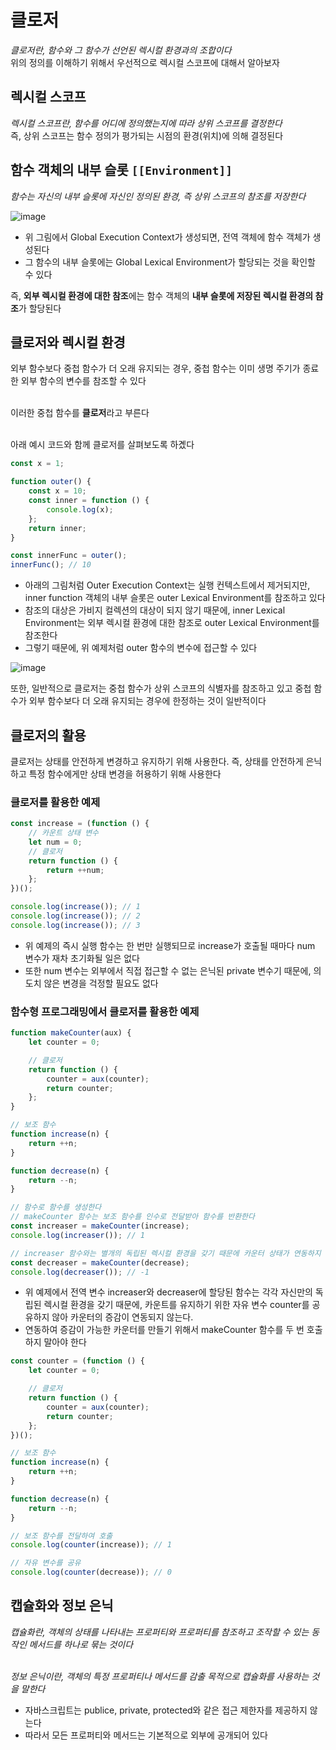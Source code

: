 # 클로저

_클로저란, 함수와 그 함수가 선언된 렉시컬 환경과의 조합이다_<br>
위의 정의를 이해하기 위해서 우선적으로 렉시컬 스코프에 대해서 알아보자

## 렉시컬 스코프

_렉시컬 스코프란, 함수를 어디에 정의했는지에 따라 상위 스코프를 결정한다_<br>
즉, 상위 스코프는 함수 정의가 평가되는 시점의 환경(위치)에 의해 결정된다

## 함수 객체의 내부 슬롯 `[[Environment]]`

_함수는 자신의 내부 슬롯에 자신인 정의된 환경, 즉 상위 스코프의 참조를 저장한다_

![image](https://github.com/namu56/modern-javascript-study/assets/107787137/d3ce4d62-659c-4c14-a85c-e01c352ca78c)

-   위 그림에서 Global Execution Context가 생성되면, 전역 객체에 함수 객체가 생성된다
-   그 함수의 내부 슬롯에는 Global Lexical Environment가 할당되는 것을 확인할 수 있다

즉, **외부 렉시컬 환경에 대한 참조**에는 함수 객체의 **내부 슬롯에 저장된 렉시컬 환경의 참조**가 할당된다

## 클로저와 렉시컬 환경

외부 함수보다 중첩 함수가 더 오래 유지되는 경우, 중첩 함수는 이미 생명 주기가 종료한 외부 함수의 변수를 참조할 수 있다<br><br>

이러한 중첩 함수를 **클로저**라고 부른다<br><br>

아래 예시 코드와 함께 클로저를 살펴보도록 하곘다

```js
const x = 1;

function outer() {
    const x = 10;
    const inner = function () {
        console.log(x);
    };
    return inner;
}

const innerFunc = outer();
innerFunc(); // 10
```

-   아래의 그림처럼 Outer Execution Context는 실행 컨텍스트에서 제거되지만, inner function 객체의 내부 슬롯은 outer Lexical Environment를 참조하고 있다
-   참조의 대상은 가비지 컬렉션의 대상이 되지 않기 때문에, inner Lexical Environment는 외부 렉시컬 환경에 대한 참조로 outer Lexical Environment를 참조한다
-   그렇기 때문에, 위 예제처럼 outer 함수의 변수에 접근할 수 있다

![image](https://github.com/namu56/modern-javascript-study/assets/107787137/51418a53-b697-40b1-ba94-5eb8b5783772)

또한, 일반적으로 클로저는 중첩 함수가 상위 스코프의 식별자를 참조하고 있고 중첩 함수가 외부 함수보다 더 오래 유지되는 경우에 한정하는 것이 일반적이다

## 클로저의 활용

클로저는 상태를 안전하게 변경하고 유지하기 위해 사용한다. 즉, 상태를 안전하게 은닉하고 특정 함수에게만 상태 변경을 허용하기 위해 사용한다

### 클로저를 활용한 예제

```js
const increase = (function () {
    // 카운트 상태 변수
    let num = 0;
    // 클로저
    return function () {
        return ++num;
    };
})();

console.log(increase()); // 1
console.log(increase()); // 2
console.log(increase()); // 3
```

-   위 예제의 즉시 실행 함수는 한 번만 실행되므로 increase가 호출될 때마다 num 변수가 재차 초기화될 일은 없다
-   또한 num 변수는 외부에서 직접 접근할 수 없는 은닉된 private 변수기 때문에, 의도치 않은 변경을 걱정할 필요도 없다

### 함수형 프로그래밍에서 클로저를 활용한 예제

```js
function makeCounter(aux) {
    let counter = 0;

    // 클로저
    return function () {
        counter = aux(counter);
        return counter;
    };
}

// 보조 함수
function increase(n) {
    return ++n;
}

function decrease(n) {
    return --n;
}

// 함수로 함수를 생성한다
// makeCounter 함수는 보조 함수를 인수로 전달받아 함수를 반환한다
const increaser = makeCounter(increase);
console.log(increaser()); // 1

// increaser 함수와는 별개의 독립된 렉시컬 환경을 갖기 때문에 카운터 상태가 연동하지 않는다
const decreaser = makeCounter(decrease);
console.log(decreaser()); // -1
```

-   위 예제에서 전역 변수 increaser와 decreaser에 할당된 함수는 각각 자신만의 독립된 렉시컬 환경을 갖기 때문에, 카운트를 유지하기 위한 자유 변수 counter를 공유하지 않아 카운터의 증감이 연동되지 않는다.
-   연동하여 증감이 가능한 카운터를 만들기 위해서 makeCounter 함수를 두 번 호출하지 말아야 한다

```js
const counter = (function () {
    let counter = 0;

    // 클로저
    return function () {
        counter = aux(counter);
        return counter;
    };
})();

// 보조 함수
function increase(n) {
    return ++n;
}

function decrease(n) {
    return --n;
}

// 보조 함수를 전달하여 호출
console.log(counter(increase)); // 1

// 자유 변수를 공유
console.log(counter(decrease)); // 0
```

## 캡슐화와 정보 은닉

_캡슐화란, 객체의 상태를 나타내는 프로퍼티와 프로퍼티를 참조하고 조작할 수 있는 동작인 메서드를 하나로 묶는 것이다_<br><br>

_정보 은닉이란, 객체의 특정 프로퍼티나 메서드를 감출 목적으로 캡슐화를 사용하는 것을 말한다_

-   자바스크립트는 publice, private, protected와 같은 접근 제한자를 제공하지 않는다
-   따라서 모든 프로퍼티와 메서드는 기본적으로 외부에 공개되어 있다
